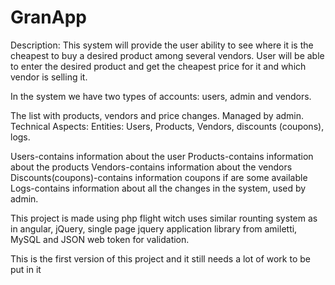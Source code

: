 # GranApp



Description: This system will provide the user ability to see where it is the cheapest to buy a desired product among several vendors.
User will be able to enter the desired product and get the cheapest price for it and which vendor is selling it.


In the system we have two types of accounts: users, admin and vendors.

The list with products, vendors and price changes. Managed by admin.
Technical Aspects:
Entities: Users, Products, Vendors, discounts (coupons), logs.

Users-contains information about the user
Products-contains information about the products
Vendors-contains information about the vendors
Discounts(coupons)-contains information coupons if are some available
Logs-contains information about all the changes in the system, used by admin.

This project is made using php flight witch uses similar rounting system as in angular, jQuery, single page jquery application library from amiletti, MySQL and JSON web token for validation.

This is the first version of this project and it still needs a lot of work to be put in it
